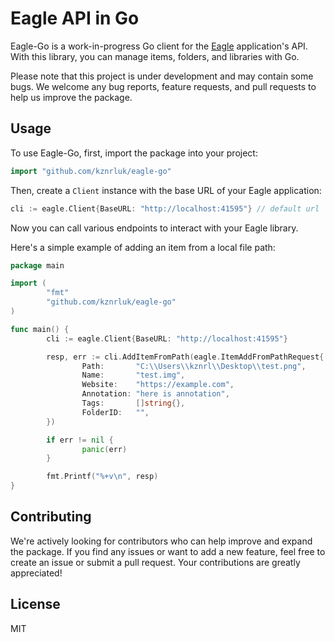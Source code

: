 # Eagle API in Go

Eagle-Go is a work-in-progress Go client for the [Eagle](https://en.eagle.cool/) application's API. With this library, you can manage items, folders, and libraries with Go.

Please note that this project is under development and may contain some bugs. We welcome any bug reports, feature requests, and pull requests to help us improve the package.

## Usage

To use Eagle-Go, first, import the package into your project:

```go
import "github.com/kznrluk/eagle-go"
```

Then, create a `Client` instance with the base URL of your Eagle application:

```go
cli := eagle.Client{BaseURL: "http://localhost:41595"} // default url
```

Now you can call various endpoints to interact with your Eagle library.

Here's a simple example of adding an item from a local file path:

```go
package main

import (
        "fmt"
        "github.com/kznrluk/eagle-go"
)

func main() {
        cli := eagle.Client{BaseURL: "http://localhost:41595"}

        resp, err := cli.AddItemFromPath(eagle.ItemAddFromPathRequest{
                Path:       "C:\\Users\\kznrl\\Desktop\\test.png",
                Name:       "test.img",
                Website:    "https://example.com",
                Annotation: "here is annotation",
                Tags:       []string{},
                FolderID:   "",
        })

        if err != nil {
                panic(err)
        }

        fmt.Printf("%+v\n", resp)
}
```

## Contributing

We're actively looking for contributors who can help improve and expand the package. If you find any issues or want to add a new feature, feel free to create an issue or submit a pull request. Your contributions are greatly appreciated!

## License

MIT